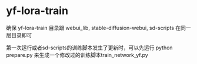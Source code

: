 # yf-lora-train

确保 yf-lora-train 目录跟 webui_lib, stable-diffusion-webui, sd-scripts 在同一层目录即可

第一次运行或者sd-scripts的训练脚本发生了更新时，可以先运行 python prepare.py 来生成一个修改过的训练脚本train_network_yf.py


